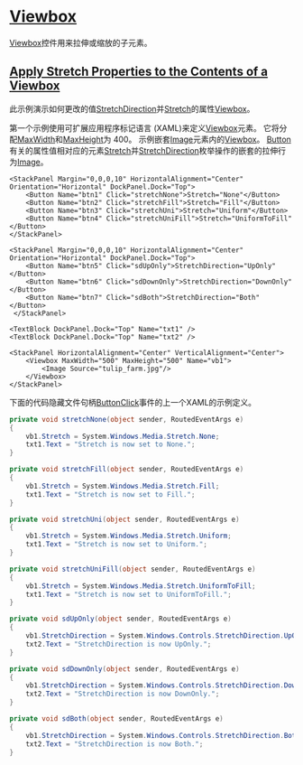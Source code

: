 # [Viewbox](https://docs.microsoft.com/en-us/dotnet/framework/wpf/controls/viewbox)

[Viewbox](https://docs.microsoft.com/zh-cn/dotnet/api/system.windows.controls.viewbox)控件用来拉伸或缩放的子元素。

## [Apply Stretch Properties to the Contents of a Viewbox](https://docs.microsoft.com/en-us/dotnet/framework/wpf/controls/how-to-apply-stretch-properties-to-the-contents-of-a-viewbox)

此示例演示如何更改的值[StretchDirection](https://docs.microsoft.com/zh-cn/dotnet/api/system.windows.controls.viewbox.stretchdirection)并[Stretch](https://docs.microsoft.com/zh-cn/dotnet/api/system.windows.controls.viewbox.stretch)的属性[Viewbox](https://docs.microsoft.com/zh-cn/dotnet/api/system.windows.controls.viewbox)。

第一个示例使用可扩展应用程序标记语言 (XAML)来定义[Viewbox](https://docs.microsoft.com/zh-cn/dotnet/api/system.windows.controls.viewbox)元素。 它将分配[MaxWidth](https://docs.microsoft.com/zh-cn/dotnet/api/system.windows.frameworkelement.maxwidth)和[MaxHeight](https://docs.microsoft.com/zh-cn/dotnet/api/system.windows.frameworkelement.maxheight)为 400。 示例嵌套[Image](https://docs.microsoft.com/zh-cn/dotnet/api/system.windows.controls.image)元素内的[Viewbox](https://docs.microsoft.com/zh-cn/dotnet/api/system.windows.controls.viewbox)。 [Button](https://docs.microsoft.com/zh-cn/dotnet/api/system.windows.controls.button) 有关的属性值相对应的元素[Stretch](https://docs.microsoft.com/zh-cn/dotnet/api/system.windows.controls.viewbox.stretch)并[StretchDirection](https://docs.microsoft.com/zh-cn/dotnet/api/system.windows.controls.stretchdirection)枚举操作的嵌套的拉伸行为[Image](https://docs.microsoft.com/zh-cn/dotnet/api/system.windows.controls.image)。

```xaml
<StackPanel Margin="0,0,0,10" HorizontalAlignment="Center" Orientation="Horizontal" DockPanel.Dock="Top">
    <Button Name="btn1" Click="stretchNone">Stretch="None"</Button>
    <Button Name="btn2" Click="stretchFill">Stretch="Fill"</Button>
    <Button Name="btn3" Click="stretchUni">Stretch="Uniform"</Button>
    <Button Name="btn4" Click="stretchUniFill">Stretch="UniformToFill"</Button>
</StackPanel>

<StackPanel Margin="0,0,0,10" HorizontalAlignment="Center" Orientation="Horizontal" DockPanel.Dock="Top">
    <Button Name="btn5" Click="sdUpOnly">StretchDirection="UpOnly"</Button>
    <Button Name="btn6" Click="sdDownOnly">StretchDirection="DownOnly"</Button>
    <Button Name="btn7" Click="sdBoth">StretchDirection="Both"</Button>
 </StackPanel>        

<TextBlock DockPanel.Dock="Top" Name="txt1" />
<TextBlock DockPanel.Dock="Top" Name="txt2" />

<StackPanel HorizontalAlignment="Center" VerticalAlignment="Center">
    <Viewbox MaxWidth="500" MaxHeight="500" Name="vb1">
        <Image Source="tulip_farm.jpg"/>
    </Viewbox>    
</StackPanel>
```

下面的代码隐藏文件句柄[Button](https://docs.microsoft.com/zh-cn/dotnet/api/system.windows.controls.button)[Click](https://docs.microsoft.com/zh-cn/dotnet/api/system.windows.controls.primitives.buttonbase.click)事件的上一个XAML的示例定义。

```csharp
private void stretchNone(object sender, RoutedEventArgs e)
{
    vb1.Stretch = System.Windows.Media.Stretch.None;
    txt1.Text = "Stretch is now set to None.";
}

private void stretchFill(object sender, RoutedEventArgs e)
{
    vb1.Stretch = System.Windows.Media.Stretch.Fill;
    txt1.Text = "Stretch is now set to Fill.";
}

private void stretchUni(object sender, RoutedEventArgs e)
{
    vb1.Stretch = System.Windows.Media.Stretch.Uniform;
    txt1.Text = "Stretch is now set to Uniform.";
}

private void stretchUniFill(object sender, RoutedEventArgs e)
{
    vb1.Stretch = System.Windows.Media.Stretch.UniformToFill;
    txt1.Text = "Stretch is now set to UniformToFill.";
}

private void sdUpOnly(object sender, RoutedEventArgs e)
{
    vb1.StretchDirection = System.Windows.Controls.StretchDirection.UpOnly;
    txt2.Text = "StretchDirection is now UpOnly.";
}

private void sdDownOnly(object sender, RoutedEventArgs e)
{
    vb1.StretchDirection = System.Windows.Controls.StretchDirection.DownOnly;
    txt2.Text = "StretchDirection is now DownOnly.";
}

private void sdBoth(object sender, RoutedEventArgs e)
{
    vb1.StretchDirection = System.Windows.Controls.StretchDirection.Both;
    txt2.Text = "StretchDirection is now Both.";
}
```